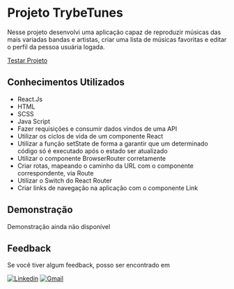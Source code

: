 # Projeto TrybeTunes

Nesse projeto desenvolvi uma aplicação capaz de reproduzir músicas das mais variadas bandas e artistas, criar uma lista de músicas favoritas e editar o perfil da pessoa usuária logada.

[Testar Projeto](https://jonathankarlinski.github.io/trybetunes/#/)

## Conhecimentos Utilizados

- React.Js
- HTML
- SCSS
- Java Script
- Fazer requisições e consumir dados vindos de uma API
- Utilizar os ciclos de vida de um componente React
- Utilizar a função setState de forma a garantir que um determinado código só é executado após o estado ser atualizado
- Utilizar o componente BrowserRouter corretamente
- Criar rotas, mapeando o caminho da URL com o componente correspondente, via Route
- Utilizar o Switch do React Router
- Criar links de navegação na aplicação com o componente Link

## Demonstração

Demonstração ainda não disponível
<!-- ![pixels-art-gif](pixels-art.gif) -->

## Feedback

Se você tiver algum feedback, posso ser encontrado em

  [![Linkedin](https://img.shields.io/badge/LinkedIn-0077B5?style=for-the-badge&logo=linkedin&logoColor=white)](https://www.linkedin.com/in/jonathankarlinski/)
  [![Gmail](https://img.shields.io/badge/Gmail-D14836?style=for-the-badge&logo=gmail&logoColor=white)](mailto:jonathankarlinski57@gmail.com)

